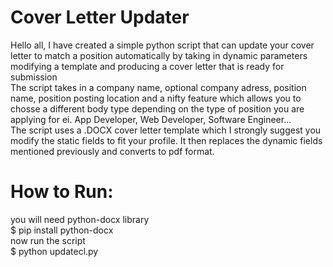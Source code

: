 # Cover Letter Updater
Hello all, I have created a simple python script that can update your cover letter to match a position automatically by taking in dynamic parameters modifying a template and producing a cover letter that is ready for submission \
The script takes in a company name, optional company adress, position name, position posting location and a nifty feature which allows you to chosse a different body type depending on the type of position you are applying for ei. App Developer, Web Developer, Software Engineer... \
The script uses a .DOCX cover letter template which I strongly suggest you modify the static fields to fit your profile. It then replaces the dynamic fields mentioned previously and converts to pdf format. 

# How to Run:
you will need python-docx library\
$ pip install python-docx\
now run the script\
$ python updatecl.py